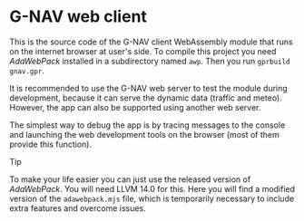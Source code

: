 # G-NAV web client
This is the source code of the G-NAV client WebAssembly module that runs on the internet browser at user's side. To compile this project you need _AdaWebPack_ installed in a subdirectory named `awp`. Then you run `gprbuild gnav.gpr`.

It is recommended to use the G-NAV web server to test the module during development, because it can serve the dynamic data (traffic and meteo). However, the app can also be supported using another web server.

The simplest way to debug the app is by tracing messages to the console and launching the web development tools on the browser (most of them provide this function).

> [!TIP]
> To make your life easier you can just use the released version of _AdaWebPack_. You will need LLVM 14.0 for this.
> Here you will find a modified version of the `adawebpack.mjs` file, which is temporarily necessary to include extra features and overcome issues.

